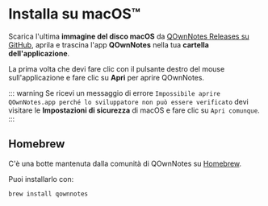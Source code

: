 # Installa su macOS™

Scarica l'ultima **immagine del disco macOS** da [QOwnNotes Releases su GitHub](https://github.com/pbek/QOwnNotes/releases), aprila e trascina l'app **QOwnNotes** nella tua **cartella dell'applicazione**.

La prima volta che devi fare clic con il pulsante destro del mouse sull'applicazione e fare clic su **Apri** per aprire QOwnNotes.

::: warning
Se ricevi un messaggio di errore `Impossibile aprire QOwnNotes.app perché lo sviluppatore non può essere verificato` devi visitare le **Impostazioni di sicurezza** di macOS e fare clic su `Apri comunque`.
:::

## Homebrew

C'è una botte mantenuta dalla comunità di QOwnNotes su [Homebrew](https://formulae.brew.sh/cask/qownnotes).

Puoi installarlo con:

```bash
brew install qownnotes
```
